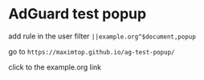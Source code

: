 # AdGuard test popup

add rule in the user filter `||example.org^$document,popup`

go to `https://maximtop.github.io/ag-test-popup/`

click to the example.org link
